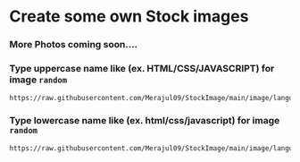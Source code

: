 # Create some own Stock images

### More Photos coming soon....

### Type uppercase name like (ex. HTML/CSS/JAVASCRIPT) for image `random`

```copy
https://raw.githubusercontent.com/Merajul09/StockImage/main/image/languageUp/random.png
```

### Type lowercase name like (ex. html/css/javascript) for image `random`

```copy
https://raw.githubusercontent.com/Merajul09/StockImage/main/image/languageLow/random.png
```